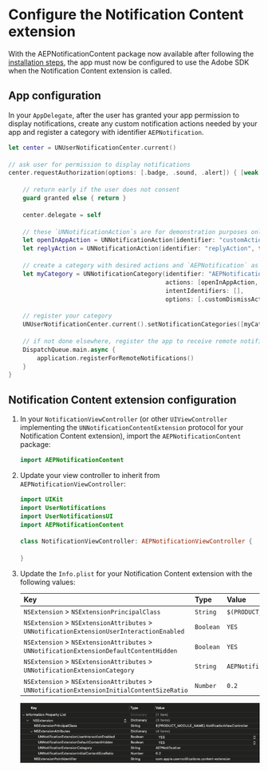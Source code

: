 # Configure the Notification Content extension

With the AEPNotificationContent package now available after following the [installation steps](./getting-started.md), the app must now be configured to use the Adobe SDK when the Notification Content extension is called.

## App configuration

In your `AppDelegate`, after the user has granted your app permission to display notifications, create any custom notification actions needed by your app and register a category with identifier `AEPNotification`.

```swift
let center = UNUserNotificationCenter.current()

// ask user for permission to display notifications
center.requestAuthorization(options: [.badge, .sound, .alert]) { [weak self] granted, _ in
    
    // return early if the user does not consent 
    guard granted else { return }
    
    center.delegate = self
    
    // these `UNNotificationAction`s are for demonstration purposes only
    let openInAppAction = UNNotificationAction(identifier: "customAction", title: "Open in App")
    let replyAction = UNNotificationAction(identifier: "replyAction", title: "Reply")

    // create a category with desired actions and `AEPNotification` as the identifier
    let myCategory = UNNotificationCategory(identifier: "AEPNotification",
                                            actions: [openInAppAction, replyAction],
                                            intentIdentifiers: [],
                                            options: [.customDismissAction])

    // register your category
    UNUserNotificationCenter.current().setNotificationCategories([myCategory])
    
    // if not done elsewhere, register the app to receive remote notifications
    DispatchQueue.main.async {
        application.registerForRemoteNotifications()
    }
}
```

## Notification Content extension configuration

1. In your `NotificationViewController` (or other `UIViewController` implementing the `UNNotificationContentExtension` protocol for your Notification Content extension), import the `AEPNotificationContent` package:

    ```swift
    import AEPNotificationContent
    ```

1. Update your view controller to inherit from `AEPNotificationViewController`:

    ```swift
    import UIKit
    import UserNotifications
    import UserNotificationsUI
    import AEPNotificationContent

    class NotificationViewController: AEPNotificationViewController {
        
    }
    ```

1. Update the `Info.plist` for your Notification Content extension with the following values:

    | Key | Type | Value |
    | --- | --- | --- |
    | `NSExtension` > `NSExtensionPrincipalClass` | `String` | `$(PRODUCT_MODULE_NAME).NotificationViewController` |
    | `NSExtension` > `NSExtensionAttributes` > `UNNotificationExtensionUserInteractionEnabled` | `Boolean` | `YES` |
    | `NSExtension` > `NSExtensionAttributes` > `UNNotificationExtensionDefaultContentHidden` | `Boolean` | `YES` |
    | `NSExtension` > `NSExtensionAttributes` > `UNNotificationExtensionCategory` | `String` | `AEPNotification` |
    | `NSExtension` > `NSExtensionAttributes` > `UNNotificationExtensionInitialContentSizeRatio` | `Number` | `0.2` |

    <img src="./../Assets/configurePlist.png" />